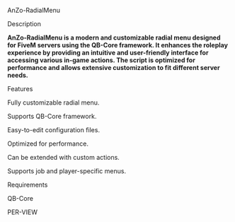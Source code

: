 AnZo-RadialMenu

Description

**AnZo-RadialMenu is a modern and customizable radial menu designed for FiveM servers using the QB-Core framework. It enhances the roleplay experience by providing an intuitive and user-friendly interface for accessing various in-game actions. The script is optimized for performance and allows extensive customization to fit different server needs.**

Features

Fully customizable radial menu.

Supports QB-Core framework.

Easy-to-edit configuration files.

Optimized for performance.

Can be extended with custom actions.

Supports job and player-specific menus.

Requirements

QB-Core

PER-VIEW

